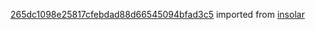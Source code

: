 [265dc1098e25817cfebdad88d66545094bfad3c5](https://github.com/insolar/insolar/commit/265dc1098e25817cfebdad88d66545094bfad3c5) imported from [insolar](https://github.com/insolar/insolar)
